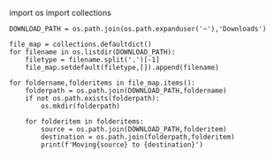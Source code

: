 import os
import collections

    DOWNLOAD_PATH = os.path.join(os.path.expanduser('~'),'Downloads')

    file_map = collections.defaultdict()
    for filename in os.listdir(DOWNLOAD_PATH):
        filetype = filename.split('.')[-1]
        file_map.setdefault(filetype,[]).append(filename)

    for foldername,folderitems in file_map.items():
        folderpath = os.path.join(DOWNLOAD_PATH,foldername)
        if not os.path.exists(folderpath):
            os.mkdir(folderpath)

        for folderitem in folderitems:
            source = os.path.join(DOWNLOAD_PATH,folderitem)
            destination = os.path.join(folderpath,folderitem)
            print(f'Moving{source} to {destination}')
